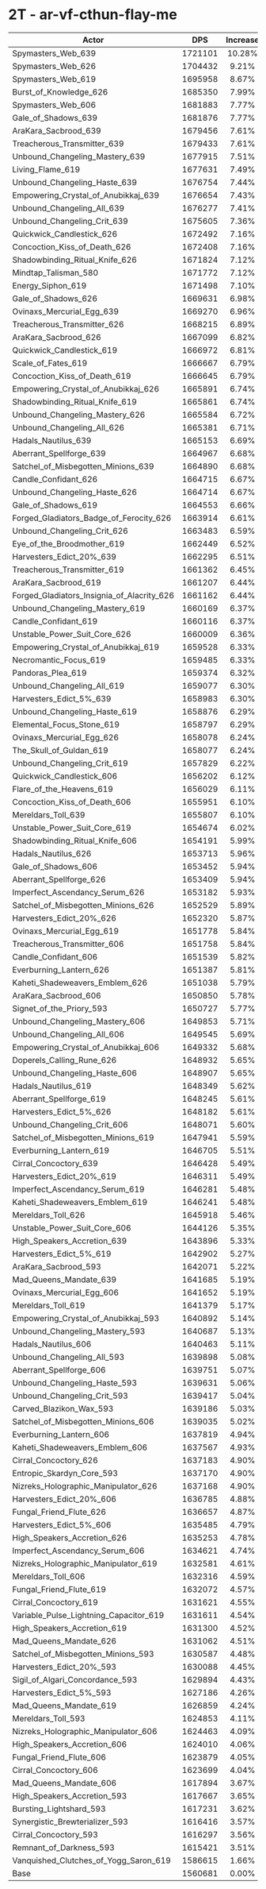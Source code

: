 # 2T - ar-vf-cthun-flay-me
| Actor | DPS | Increase |
|---|:---:|:---:|
|Spymasters_Web_639|1721101|10.28%|
|Spymasters_Web_626|1704432|9.21%|
|Spymasters_Web_619|1695958|8.67%|
|Burst_of_Knowledge_626|1685350|7.99%|
|Spymasters_Web_606|1681883|7.77%|
|Gale_of_Shadows_639|1681876|7.77%|
|AraKara_Sacbrood_639|1679456|7.61%|
|Treacherous_Transmitter_639|1679433|7.61%|
|Unbound_Changeling_Mastery_639|1677915|7.51%|
|Living_Flame_619|1677631|7.49%|
|Unbound_Changeling_Haste_639|1676754|7.44%|
|Empowering_Crystal_of_Anubikkaj_639|1676654|7.43%|
|Unbound_Changeling_All_639|1676277|7.41%|
|Unbound_Changeling_Crit_639|1675605|7.36%|
|Quickwick_Candlestick_626|1672492|7.16%|
|Concoction_Kiss_of_Death_626|1672408|7.16%|
|Shadowbinding_Ritual_Knife_626|1671824|7.12%|
|Mindtap_Talisman_580|1671772|7.12%|
|Energy_Siphon_619|1671498|7.10%|
|Gale_of_Shadows_626|1669631|6.98%|
|Ovinaxs_Mercurial_Egg_639|1669270|6.96%|
|Treacherous_Transmitter_626|1668215|6.89%|
|AraKara_Sacbrood_626|1667099|6.82%|
|Quickwick_Candlestick_619|1666972|6.81%|
|Scale_of_Fates_619|1666667|6.79%|
|Concoction_Kiss_of_Death_619|1666645|6.79%|
|Empowering_Crystal_of_Anubikkaj_626|1665891|6.74%|
|Shadowbinding_Ritual_Knife_619|1665861|6.74%|
|Unbound_Changeling_Mastery_626|1665584|6.72%|
|Unbound_Changeling_All_626|1665381|6.71%|
|Hadals_Nautilus_639|1665153|6.69%|
|Aberrant_Spellforge_639|1664967|6.68%|
|Satchel_of_Misbegotten_Minions_639|1664890|6.68%|
|Candle_Confidant_626|1664715|6.67%|
|Unbound_Changeling_Haste_626|1664714|6.67%|
|Gale_of_Shadows_619|1664553|6.66%|
|Forged_Gladiators_Badge_of_Ferocity_626|1663914|6.61%|
|Unbound_Changeling_Crit_626|1663483|6.59%|
|Eye_of_the_Broodmother_619|1662449|6.52%|
|Harvesters_Edict_20%_639|1662295|6.51%|
|Treacherous_Transmitter_619|1661362|6.45%|
|AraKara_Sacbrood_619|1661207|6.44%|
|Forged_Gladiators_Insignia_of_Alacrity_626|1661162|6.44%|
|Unbound_Changeling_Mastery_619|1660169|6.37%|
|Candle_Confidant_619|1660116|6.37%|
|Unstable_Power_Suit_Core_626|1660009|6.36%|
|Empowering_Crystal_of_Anubikkaj_619|1659528|6.33%|
|Necromantic_Focus_619|1659485|6.33%|
|Pandoras_Plea_619|1659374|6.32%|
|Unbound_Changeling_All_619|1659077|6.30%|
|Harvesters_Edict_5%_639|1658983|6.30%|
|Unbound_Changeling_Haste_619|1658876|6.29%|
|Elemental_Focus_Stone_619|1658797|6.29%|
|Ovinaxs_Mercurial_Egg_626|1658078|6.24%|
|The_Skull_of_Guldan_619|1658077|6.24%|
|Unbound_Changeling_Crit_619|1657829|6.22%|
|Quickwick_Candlestick_606|1656202|6.12%|
|Flare_of_the_Heavens_619|1656029|6.11%|
|Concoction_Kiss_of_Death_606|1655951|6.10%|
|Mereldars_Toll_639|1655807|6.10%|
|Unstable_Power_Suit_Core_619|1654674|6.02%|
|Shadowbinding_Ritual_Knife_606|1654191|5.99%|
|Hadals_Nautilus_626|1653713|5.96%|
|Gale_of_Shadows_606|1653452|5.94%|
|Aberrant_Spellforge_626|1653409|5.94%|
|Imperfect_Ascendancy_Serum_626|1653182|5.93%|
|Satchel_of_Misbegotten_Minions_626|1652529|5.89%|
|Harvesters_Edict_20%_626|1652320|5.87%|
|Ovinaxs_Mercurial_Egg_619|1651778|5.84%|
|Treacherous_Transmitter_606|1651758|5.84%|
|Candle_Confidant_606|1651539|5.82%|
|Everburning_Lantern_626|1651387|5.81%|
|Kaheti_Shadeweavers_Emblem_626|1651038|5.79%|
|AraKara_Sacbrood_606|1650850|5.78%|
|Signet_of_the_Priory_593|1650727|5.77%|
|Unbound_Changeling_Mastery_606|1649853|5.71%|
|Unbound_Changeling_All_606|1649545|5.69%|
|Empowering_Crystal_of_Anubikkaj_606|1649332|5.68%|
|Doperels_Calling_Rune_626|1648932|5.65%|
|Unbound_Changeling_Haste_606|1648907|5.65%|
|Hadals_Nautilus_619|1648349|5.62%|
|Aberrant_Spellforge_619|1648245|5.61%|
|Harvesters_Edict_5%_626|1648182|5.61%|
|Unbound_Changeling_Crit_606|1648071|5.60%|
|Satchel_of_Misbegotten_Minions_619|1647941|5.59%|
|Everburning_Lantern_619|1646705|5.51%|
|Cirral_Concoctory_639|1646428|5.49%|
|Harvesters_Edict_20%_619|1646311|5.49%|
|Imperfect_Ascendancy_Serum_619|1646281|5.48%|
|Kaheti_Shadeweavers_Emblem_619|1646241|5.48%|
|Mereldars_Toll_626|1645918|5.46%|
|Unstable_Power_Suit_Core_606|1644126|5.35%|
|High_Speakers_Accretion_639|1643896|5.33%|
|Harvesters_Edict_5%_619|1642902|5.27%|
|AraKara_Sacbrood_593|1642071|5.22%|
|Mad_Queens_Mandate_639|1641685|5.19%|
|Ovinaxs_Mercurial_Egg_606|1641652|5.19%|
|Mereldars_Toll_619|1641379|5.17%|
|Empowering_Crystal_of_Anubikkaj_593|1640892|5.14%|
|Unbound_Changeling_Mastery_593|1640687|5.13%|
|Hadals_Nautilus_606|1640463|5.11%|
|Unbound_Changeling_All_593|1639898|5.08%|
|Aberrant_Spellforge_606|1639751|5.07%|
|Unbound_Changeling_Haste_593|1639631|5.06%|
|Unbound_Changeling_Crit_593|1639417|5.04%|
|Carved_Blazikon_Wax_593|1639186|5.03%|
|Satchel_of_Misbegotten_Minions_606|1639035|5.02%|
|Everburning_Lantern_606|1637819|4.94%|
|Kaheti_Shadeweavers_Emblem_606|1637567|4.93%|
|Cirral_Concoctory_626|1637183|4.90%|
|Entropic_Skardyn_Core_593|1637170|4.90%|
|Nizreks_Holographic_Manipulator_626|1637168|4.90%|
|Harvesters_Edict_20%_606|1636785|4.88%|
|Fungal_Friend_Flute_626|1636657|4.87%|
|Harvesters_Edict_5%_606|1635485|4.79%|
|High_Speakers_Accretion_626|1635253|4.78%|
|Imperfect_Ascendancy_Serum_606|1634621|4.74%|
|Nizreks_Holographic_Manipulator_619|1632581|4.61%|
|Mereldars_Toll_606|1632316|4.59%|
|Fungal_Friend_Flute_619|1632072|4.57%|
|Cirral_Concoctory_619|1631621|4.55%|
|Variable_Pulse_Lightning_Capacitor_619|1631611|4.54%|
|High_Speakers_Accretion_619|1631300|4.52%|
|Mad_Queens_Mandate_626|1631062|4.51%|
|Satchel_of_Misbegotten_Minions_593|1630587|4.48%|
|Harvesters_Edict_20%_593|1630088|4.45%|
|Sigil_of_Algari_Concordance_593|1629894|4.43%|
|Harvesters_Edict_5%_593|1627186|4.26%|
|Mad_Queens_Mandate_619|1626859|4.24%|
|Mereldars_Toll_593|1624853|4.11%|
|Nizreks_Holographic_Manipulator_606|1624463|4.09%|
|High_Speakers_Accretion_606|1624010|4.06%|
|Fungal_Friend_Flute_606|1623879|4.05%|
|Cirral_Concoctory_606|1623699|4.04%|
|Mad_Queens_Mandate_606|1617894|3.67%|
|High_Speakers_Accretion_593|1617667|3.65%|
|Bursting_Lightshard_593|1617231|3.62%|
|Synergistic_Brewterializer_593|1616416|3.57%|
|Cirral_Concoctory_593|1616297|3.56%|
|Remnant_of_Darkness_593|1615421|3.51%|
|Vanquished_Clutches_of_Yogg_Saron_619|1586615|1.66%|
|Base|1560681|0.00%|
